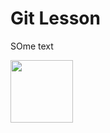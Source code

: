 <h1>Git Lesson</h1>

<p>
  SOme text
</p>

<img src='https://github.com/user-attachments/assets/7d2243b8-f20d-4441-9fdc-e0804d235ba2' width='100'>
